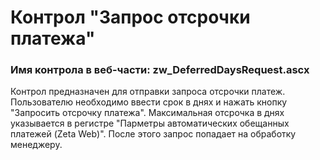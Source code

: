 ﻿---
description: 2.4.9.1
---
# Контрол "Запрос отсрочки  платежа"
### Имя контрола в веб-части: zw_DeferredDaysRequest.ascx
Контрол предназначен для отправки запроса отсрочки платеж. 
Пользователю необходимо ввести срок в днях и нажать кнопку "Запросить отсрочку платежа". Максимальная отсрочка в днях указывается в регистре "Парметры автоматических обещанных платежей (Zeta Web)".
После этого запрос попадает на обработку менеджеру.
